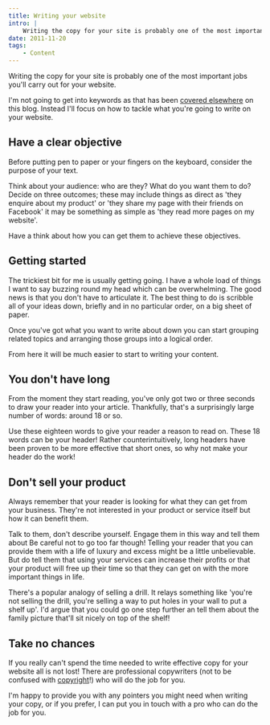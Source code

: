 ```yaml
---
title: Writing your website
intro: |
    Writing the copy for your site is probably one of the most important jobs you'll carry out for your website.
date: 2011-11-20
tags:
    - Content
---
```


Writing the copy for your site is probably one of the most important jobs you'll carry out for your website.

I'm not going to get into keywords as that has been [covered elsewhere](/blog/keywords) on this blog. Instead I'll focus on how to tackle what you're going to write on your website.


## Have a clear objective

Before putting pen to paper or your fingers on the keyboard, consider the purpose of your text.

Think about your audience: who are they? What do you want them to do? Decide on three outcomes; these may include things as direct as 'they enquire about my product' or 'they share my page with their friends on Facebook' it may be something as simple as 'they read more pages on my website'.

Have a think about how you can get them to achieve these objectives.


## Getting started

The trickiest bit for me is usually getting going. I have a whole load of things I want to say buzzing round my head which can be overwhelming. The good news is that you don't have to articulate it. The best thing to do is scribble all of your ideas down, briefly and in no particular order, on a big sheet of paper.

Once you've got what you want to write about down you can start grouping related topics and arranging those groups into a logical order.

From here it will be much easier to start to writing your content.


## You don't have long

From the moment they start reading, you've only got two or three seconds to draw your reader into your article. Thankfully, that's a surprisingly large number of words: around 18 or so.

Use these eighteen words to give your reader a reason to read on.
These 18 words can be your header! Rather counterintuitively, long headers have been proven to be more effective that short ones, so why not make your header do the work!


## Don't sell your product

Always remember that your reader is looking for what they can get from your business. They're not interested in your product or service itself but how it can benefit them.

Talk to them, don't describe yourself. Engage them in this way and tell them about
Be careful not to go too far though! Telling your reader that you can provide them with a life of luxury and excess might be a little unbelievable. But do tell them that using your services can increase their profits or that your product will free up their time so that they can get on with the more important things in life.

There's a popular analogy of selling a drill. It relays something like 'you're not selling the drill, you're selling a way to put holes in your wall to put a shelf up'. I'd argue that you could go one step further an tell them about the family picture that'll sit nicely on top of the shelf!


## Take no chances

If you really can't spend the time needed to write effective copy for your website all is not lost! There are professional copywriters (not to be confused with [copyright](http://en.wikipedia.org/wiki/Copyright)!) who will do the job for you.

I'm happy to provide you with any pointers you might need when writing your copy, or if you prefer, I can put you in touch with a pro who can do the job for you.
